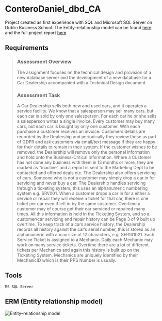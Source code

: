 # ConteroDaniel_dbd_CA
Project created as first experience with SQL and Microsoft SQL Server on Dublin Business School. The Entity–relationship model can be found [here](#erm-(entity-relationship-model)) and the full project report [here](/main/conteroDaniel_technicalDocumentation_CA.pdf)

## Requirements
> ### Assessment Overview
>The assignment focuses on the technical design and provision of a new database server and the development of a new database for a Car Dealership accompanied with a Technical Design document. 
>### Assessment Task 
>A Car Dealership sells both new and used cars, and it operates a service facility. We know that a salesperson may sell many cars, but each car is sold by only one salesperson. For each car he or she sells a salesperson writes a single invoice. Every customer may buy many cars, but each car is bought by only one customer. With each purchase a customer receives an invoice. Customers details are recorded by the Dealership and periodically they review these as part of GDPR and ask customers via email/text message if they are happy for their details to remain in their system. If the customer wishes to be removed, the Dealership will remove only the personal information and hold onto the Business-Critical Information. Where a Customer has not done any business with them in 13 months or more, they are marked as “inactive” and a report is sent to the Marketing Dept to be contacted and offered deals etc. The Dealership also offers servicing of cars. Someone who is not a customer may simply drop a car in for servicing and never buy a car. The Dealership handles servicing through a ticketing system, this uses an alphanumeric numbering system e.g. SRV001. When a customer drops a car in for a either a service or repair they will receive a ticket for that car, there is one ticket per car even if left in by the same customer. Overtime a customer may of course get their car serviced or repaired many times. All this information is held in the Ticketing System, and so a customer/car servicing and repair history can be Page 3 of 9 built up overtime. To keep track of a cars service history, the Dealership records all history against the car’s serial number, this is stored as an alphanumeric with a max size of 12 characters, e.g. SER101021. Each Service Ticket is assigned to a Mechanic. Daily each Mechanic may work on many service tickets. Overtime there are a lot of different tickets per Mechanics and again this history is built up on the Ticketing System. Mechanics are uniquely identified by their MechanicID which is their PPS Number is usually.

## Tools

```
MS SQL Server
```

## ERM (Entity relationship model)
![Entity–relationship model](/main/conteroDaniel_CA_ERM.png?raw=true)